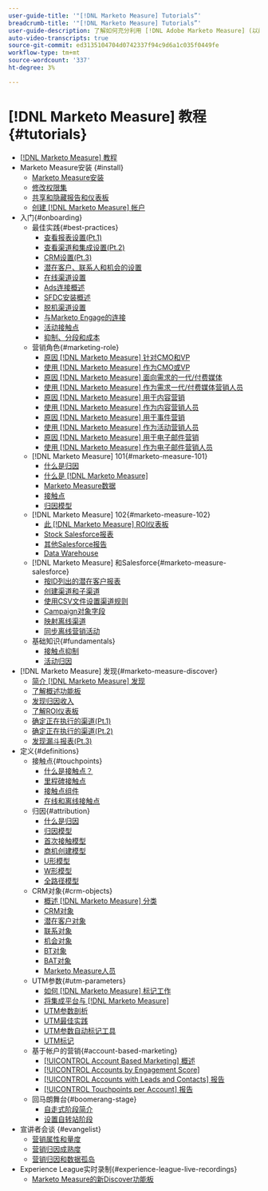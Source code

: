 ```yaml
---
user-guide-title: '"[!DNL Marketo Measure] Tutorials”'
breadcrumb-title: '"[!DNL Marketo Measure] Tutorials”'
user-guide-description: 了解如何充分利用 [!DNL Adobe Marketo Measure] (以前称为 [!DNL Bizible])。 观看有关安装、入门、基础知识和定义的教程。
auto-video-transcripts: true
source-git-commit: ed3135104704d0742337f94c9d6a1c035f0449fe
workflow-type: tm+mt
source-wordcount: '337'
ht-degree: 3%

---
```



# [!DNL Marketo Measure] 教程 {#tutorials}

+ [[!DNL Marketo Measure] 教程](overview.md)
+ Marketo Measure安装 {#install}
   + [Marketo Measure安装](/help/installing/install-production.md)
   + [修改权限集](/help/installing/modify-permission-sets-production.md)
   + [共享和隐藏报告和仪表板](/help/installing/sharing-reports-production.md)
   + [创建 [!DNL Marketo Measure] 帐户](/help/installing/creating-marketo-measure-account-production.md)
+ 入门{#onboarding}
   + 最佳实践{#best-practices}
      + [查看报表设置(Pt.1)](/help/onboarding/fundamentals/review-reporting-setting-pt1.md)
      + [查看渠道和集成设置(Pt.2)](/help/onboarding/fundamentals/channel-integration-settings.md)
      + [CRM设置(Pt.3)](/help/onboarding/fundamentals/crm-settings.md)
      + [潜在客户、联系人和机会的设置](/help/onboarding/fundamentals/leads-contacts-opps-settings.md)
      + [在线渠道设置](/help/onboarding/fundamentals/online-channel-setup.md)
      + [Ads连接概述](/help/onboarding/fundamentals/ads-connection-overview.md)
      + [SFDC安装概述](/help/onboarding/fundamentals/sfdc-installation-overview.md)
      + [脱机渠道设置](/help/onboarding/fundamentals/offline-channel-setup.md)
      + [与Marketo Engage的连接](/help/onboarding/fundamentals/connection-with-marketo-engage.md)
      + [活动接触点](/help/onboarding/fundamentals/activity-touchpoints.md)
      + [抑制、分段和成本](/help/onboarding/fundamentals/suppression-segmentation-cost.md)
   + 营销角色{#marketing-role}
      + [原因 [!DNL Marketo Measure] 针对CMO和VP](/help/onboarding/marketing-role/cmo-and-vp-why.md)
      + [使用 [!DNL Marketo Measure] 作为CMO或VP](/help/onboarding/marketing-role/cmo-and-vp-using.md)
      + [原因 [!DNL Marketo Measure] 面向需求的一代/付费媒体](/help/onboarding/marketing-role/demand-gen-why.md)
      + [使用 [!DNL Marketo Measure] 作为需求一代/付费媒体营销人员](/help/onboarding/marketing-role/demand-gen-using.md)
      + [原因 [!DNL Marketo Measure] 用于内容营销](/help/onboarding/marketing-role/content-marketing-why.md)
      + [使用 [!DNL Marketo Measure] 作为内容营销人员](/help/onboarding/marketing-role/content-marketing-using.md)
      + [原因 [!DNL Marketo Measure] 用于事件营销](/help/onboarding/marketing-role/events-marketing-why.md)
      + [使用 [!DNL Marketo Measure] 作为活动营销人员](/help/onboarding/marketing-role/events-marketing-using.md)
      + [原因 [!DNL Marketo Measure] 用于电子邮件营销](/help/onboarding/marketing-role/email-marketing-why.md)
      + [使用 [!DNL Marketo Measure] 作为电子邮件营销人员](/help/onboarding/marketing-role/email-marketing-using.md)
   + [!DNL Marketo Measure] 101{#marketo-measure-101}
      + [什么是归因](/help/onboarding/marketo-measure-101/what-is-attribution.md)
      + [什么是 [!DNL Marketo Measure]](/help/onboarding/marketo-measure-101/what-is-marketo-measure.md)
      + [Marketo Measure数据](/help/onboarding/marketo-measure-101/marketo-measure-data.md)
      + [接触点](/help/onboarding/marketo-measure-101/touchpoints.md)
      + [归因模型](/help/onboarding/marketo-measure-101/attribution-models.md)
   + [!DNL Marketo Measure] 102{#marketo-measure-102}
      + [此 [!DNL Marketo Measure] ROI仪表板](/help/onboarding/marketo-measure-102/roi-dashboards.md)
      + [Stock Salesforce报表](/help/onboarding/marketo-measure-102/stock-salesforce-reports.md)
      + [其他Salesforce报告](/help/onboarding/marketo-measure-102/addtional-salesforce-reports.md)
      + [Data Warehouse](/help/onboarding/marketo-measure-102/data-warehouse.md)
   + [!DNL Marketo Measure] 和Salesforce{#marketo-measure-salesforce}
      + [按ID列出的潜在客户报表](/help/onboarding/marketo-measure-salesforce/leads-by-id-report.md)
      + [创建渠道和子渠道](/help/onboarding/marketo-measure-salesforce/creating-channels-subchannels.md)
      + [使用CSV文件设置渠道规则](/help/onboarding/marketo-measure-salesforce/channel-rules-csv.md)
      + [Campaign对象字段](/help/onboarding/marketo-measure-salesforce/campaign-object-fields.md)
      + [映射离线渠道](/help/onboarding/marketo-measure-salesforce/mapping-offline-channels.md)
      + [同步离线营销活动](/help/onboarding/marketo-measure-salesforce/syncing-offline-campaigns.md)
   + 基础知识{#fundamentals}
      + [接触点抑制](/help/onboarding/marketo-measure-salesforce/touchpoint-suppression.md)
      + [活动归因](/help/onboarding/fundamentals/activities-attribution.md)
+ [!DNL Marketo Measure] 发现{#marketo-measure-discover}
   + [简介 [!DNL Marketo Measure] 发现](/help/marketo-measure-discover/introduction-to-marketo-measure-discover.md)
   + [了解概述功能板](/help/marketo-measure-discover/2023-discover-overview-dashboard.md)
   + [发现归因收入](/help/marketo-measure-discover/2023-discover-attributed-revenue.md)
   + [了解ROI仪表板](/help/marketo-measure-discover/2023-discover-roi-dashboard.md)
   + [确定正在执行的渠道(Pt.1)](/help/marketo-measure-discover/top-of-funnel-reporting.md)
   + [确定正在执行的渠道(Pt.2)](/help/marketo-measure-discover/determine-which-channel-is-performing.md)
   + [发现漏斗报表(Pt.3)](/help/marketo-measure-discover/build-a-full-funnel-report-pt3.md)
+ 定义{#definitions}
   + 接触点{#touchpoints}
      + [什么是接触点？](/help/definitions/touchpoints/what-is-a-touchpoint.md)
      + [里程碑接触点](/help/definitions/touchpoints/milestone-touchpoints.md)
      + [接触点组件](/help/definitions/touchpoints/touchpoint-components.md)
      + [在线和离线接触点](/help/definitions/touchpoints/online-offline-touchpoints.md)
   + 归因{#attribution}
      + [什么是归因](/help/definitions/attribution/what-is-attribution.md)
      + [归因模型](/help/definitions/attribution/attribution-models.md)
      + [首次接触模型](/help/definitions/attribution/first-touch-model.md)
      + [商机创建模型](/help/definitions/attribution/lead-creation-model.md)
      + [U形模型](/help/definitions/attribution/u-shaped-model.md)
      + [W形模型](/help/definitions/attribution/w-shaped-model.md)
      + [全路径模型](/help/definitions/attribution/full-path-model.md)
   + CRM对象{#crm-objects}
      + [概述 [!DNL Marketo Measure] 分类](/help/definitions/crm-objects/taxonomy-overview.md)
      + [CRM对象](/help/definitions/crm-objects/crm-objects.md)
      + [潜在客户对象](/help/definitions/crm-objects/lead-object.md)
      + [联系对象](/help/definitions/crm-objects/contact-object.md)
      + [机会对象](/help/definitions/crm-objects/opportunity-object.md)
      + [BT对象](/help/definitions/crm-objects/bt-object.md)
      + [BAT对象](/help/definitions/crm-objects/bat-object.md)
      + [Marketo Measure人员](/help/definitions/crm-objects/marketo-measure-person.md)
   + UTM参数{#utm-parameters}
      + [如何 [!DNL Marketo Measure] 标记工作](/help/definitions/utm-parameters/how-marketo-measure-tagging-works.md)
      + [将集成平台与 [!DNL Marketo Measure]](/help/definitions/utm-parameters/connecting-integrated-platforms-with-marketo-measure.md)
      + [UTM参数剖析](/help/definitions/utm-parameters/anatomy-of-a-utm-parameter.md)
      + [UTM最佳实践](/help/definitions/utm-parameters/utm-best-practices.md)
      + [UTM参数自动标记工具](/help/definitions/utm-parameters/utm-parameter-auto-tagging-tools.md)
      + [UTM标记](/help/definitions/utm-parameters/utm-tagging.md)
   + 基于帐户的营销{#account-based-marketing}
      + [[!UICONTROL Account Based Marketing] 概述](/help/definitions/account-based-marketing/abm-overview.md)
      + [[!UICONTROL Accounts by Engagement Score]](/help/definitions/account-based-marketing/accounts-by-engagement-score.md)
      + [[!UICONTROL Accounts with Leads and Contacts] 报告](/help/definitions/account-based-marketing/accounts-with-leads-and-contacts.md)
      + [[!UICONTROL Touchpoints per Account] 报告](/help/definitions/account-based-marketing/touchpoints-per-account-report.md)
   + 回马朗舞台{#boomerang-stage}
      + [自走式阶段简介](/help/definitions/boomerang-stage/introduction-to-boomerang-stages.md)
      + [设置自转站阶段](/help/definitions/boomerang-stage/setting-up-boomerang-stages.md)
+ 宣讲者会谈 {#evangelist}
   + [营销属性和量度](/help/evangelist-talks/attribution-and-metrics.md)
   + [营销归因成熟度](/help/evangelist-talks/marketing-attribution-maturity.md)
   + [营销归因和数据孤岛](/help/evangelist-talks/marketing-attribution-and-data-silos.md)
+ Experience League实时录制{#experience-league-live-recordings}
   + [Marketo Measure的新Discover功能板](https://experienceleague.adobe.com/en/docs/events/experience-league-live-recordings/episodes/exl-live-episode-04-18-24)
